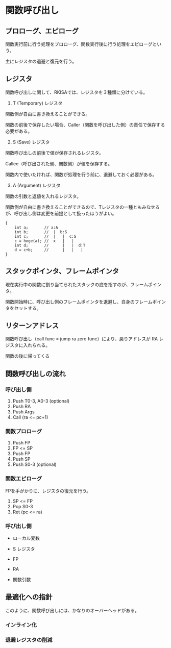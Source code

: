 # 関数呼び出し

## プロローグ、エピローグ

関数実行前に行う処理をプロローグ、関数実行後に行う処理をエピローグという。

主にレジスタの退避と復元を行う。

## レジスタ

関数呼び出しに関して、RKISAでは、レジスタを３種類に分けている。

1. T (Temporary) レジスタ

関数側が自由に書き換えることができる。

関数の前後で保存したい場合、Caller（関数を呼び出した側）の責任で保存する必要がある。

2. S (Save) レジスタ

関数呼び出しの前後で値が保存されるレジスタ。

Callee（呼び出された側、関数側）が値を保存する。

関数内で使いたければ、関数が処理を行う前に、退避しておく必要がある。

3. A (Argument) レジスタ

関数の引数と返値を入れるレジスタ。

関数側が自由に書き換えることができるので、Tレジスタの一種ともみなせるが、呼び出し側は変更を前提として扱ったほうがよい。

```C:
{
    int a;       // a:A
    int b;       //  |  b:S
    int c;       //  |   |  c:S
    c = hoge(a); //  x   |   |
    int d;       //      |   |  d:T
    d = c+b;     //      |   |   |
}
```

## スタックポインタ、フレームポインタ

現在実行中の関数に割り当てられたスタックの底を指すのが、フレームポインタ。

関数開始時に、呼び出し側のフレームポインタを退避し、自身のフレームポインタをセットする。

## リターンアドレス

関数呼び出し（call func = jump ra zero func）により、戻りアドレスが RA レジスタに入れられる。

関数の後に帰ってくる


## 関数呼び出しの流れ

### 呼び出し側

1. Push T0-3, A0-3 (optional)
2. Push RA
3. Push Args
4. Call (ra <= pc+1)

### 関数プロローグ

1. Push FP
1. FP <= SP
2. Push FP
3. Push SP
4. Push S0-3 (optional)

### 関数エピローグ

FPを手がかりに、レジスタの復元を行う。

1. SP <= FP
2. Pop S0-3
3. Ret (pc <= ra)

### 呼び出し側




- ローカル変数
- S レジスタ
- FP

- RA

- 関数引数

## 最適化への指針

このように、関数呼び出しには、かなりのオーバーヘッドがある。

### インライン化

### 退避レジスタの削減
